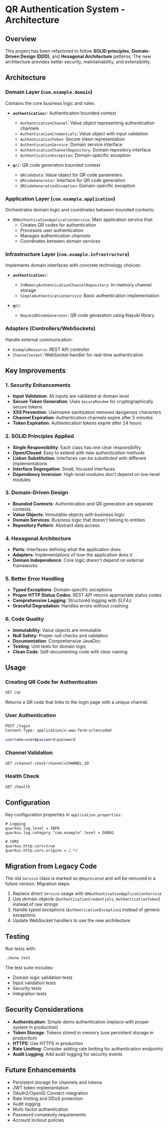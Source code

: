 # QR Authentication System - Architecture 

## Overview

This project has been refactored to follow **SOLID principles**, **Domain-Driven Design (DDD)**, and **Hexagonal Architecture** patterns. The new architecture provides better security, maintainability, and extensibility.

## Architecture

### Domain Layer (`com.example.domain`)
Contains the core business logic and rules:

- **`authentication/`**: Authentication bounded context
  - `AuthenticationChannel`: Value object representing authentication channels
  - `AuthenticationCredentials`: Value object with input validation
  - `AuthenticationToken`: Secure token representation
  - `AuthenticationService`: Domain service interface
  - `AuthenticationChannelRepository`: Domain repository interface
  - `AuthenticationException`: Domain-specific exception

- **`qr/`**: QR code generation bounded context
  - `QRCodeData`: Value object for QR code parameters
  - `QRCodeGenerator`: Interface for QR code generation
  - `QRCodeGenerationException`: Domain-specific exception

### Application Layer (`com.example.application`)
Orchestrates domain logic and coordinates between bounded contexts:

- `QRAuthenticationApplicationService`: Main application service that:
  - Creates QR codes for authentication
  - Processes user authentication
  - Manages authentication channels
  - Coordinates between domain services

### Infrastructure Layer (`com.example.infrastructure`)
Implements domain interfaces with concrete technology choices:

- **`authentication/`**:
  - `InMemoryAuthenticationChannelRepository`: In-memory channel storage
  - `SimpleAuthenticationService`: Basic authentication implementation

- **`qr/`**:
  - `NayukiQRCodeGenerator`: QR code generation using Nayuki library

### Adapters (Controllers/WebSockets)
Handle external communication:

- `ExampleResource`: REST API controller
- `ChannelSocket`: WebSocket handler for real-time authentication

## Key Improvements

### 1. Security Enhancements
- **Input Validation**: All inputs are validated at domain level
- **Secure Token Generation**: Uses `SecureRandom` for cryptographically secure tokens
- **XSS Prevention**: Username sanitization removes dangerous characters
- **Channel Expiration**: Authentication channels expire after 5 minutes
- **Token Expiration**: Authentication tokens expire after 24 hours

### 2. SOLID Principles Applied
- **Single Responsibility**: Each class has one clear responsibility
- **Open/Closed**: Easy to extend with new authentication methods
- **Liskov Substitution**: Interfaces can be substituted with different implementations
- **Interface Segregation**: Small, focused interfaces
- **Dependency Inversion**: High-level modules don't depend on low-level modules

### 3. Domain-Driven Design
- **Bounded Contexts**: Authentication and QR generation are separate contexts
- **Value Objects**: Immutable objects with business logic
- **Domain Services**: Business logic that doesn't belong to entities
- **Repository Pattern**: Abstract data access

### 4. Hexagonal Architecture
- **Ports**: Interfaces defining what the application does
- **Adapters**: Implementations of how the application does it
- **Domain Independence**: Core logic doesn't depend on external frameworks

### 5. Better Error Handling
- **Typed Exceptions**: Domain-specific exceptions
- **Proper HTTP Status Codes**: REST API returns appropriate status codes
- **Comprehensive Logging**: Structured logging with SLF4J
- **Graceful Degradation**: Handles errors without crashing

### 6. Code Quality
- **Immutability**: Value objects are immutable
- **Null Safety**: Proper null checks and validation
- **Documentation**: Comprehensive JavaDoc
- **Testing**: Unit tests for domain logic
- **Clean Code**: Self-documenting code with clear naming

## Usage

### Creating QR Code for Authentication
```bash
GET /qr
```
Returns a QR code that links to the login page with a unique channel.

### User Authentication
```bash
POST /login
Content-Type: application/x-www-form-urlencoded

username=user&password=password
```

### Channel Validation
```bash
GET /channel-check?channel=CHANNEL_ID
```

### Health Check
```bash
GET /health
```

## Configuration

Key configuration properties in `application.properties`:

```properties
# Logging
quarkus.log.level = INFO
quarkus.log.category."com.example".level = DEBUG

# CORS
quarkus.http.cors=true
quarkus.http.cors.origins = /.*/
```

## Migration from Legacy Code

The old `Service` class is marked as `@Deprecated` and will be removed in a future version. Migration steps:

1. Replace direct `Service` usage with `QRAuthenticationApplicationService`
2. Use domain objects (`AuthenticationCredentials`, `AuthenticationToken`) instead of raw strings
3. Handle typed exceptions (`AuthenticationException`) instead of generic exceptions
4. Update WebSocket handlers to use the new architecture

## Testing

Run tests with:
```bash
./mvnw test
```

The test suite includes:
- Domain logic validation tests
- Input validation tests
- Security tests
- Integration tests

## Security Considerations

- **Authentication**: Simple demo authentication (replace with proper system in production)
- **Token Storage**: Tokens stored in memory (use persistent storage in production)
- **HTTPS**: Use HTTPS in production
- **Rate Limiting**: Consider adding rate limiting for authentication endpoints
- **Audit Logging**: Add audit logging for security events

## Future Enhancements

- Persistent storage for channels and tokens
- JWT token implementation
- OAuth2/OpenID Connect integration
- Rate limiting and DDoS protection
- Audit logging
- Multi-factor authentication
- Password complexity requirements
- Account lockout policies
